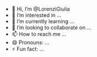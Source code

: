 - 👋 Hi, I’m @LorenziGiulia
- 👀 I’m interested in ...
- 🌱 I’m currently learning ...
- 💞️ I’m looking to collaborate on ...
- 📫 How to reach me ...
- 😄 Pronouns: ...
- ⚡ Fun fact: ...

<!---
LorenziGiulia/LorenziGiulia is a ✨ special ✨ repository because its `README.md` (this file) appears on your GitHub profile.
You can click the Preview link to take a look at your changes.
--->
